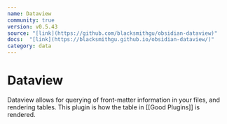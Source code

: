 ```yaml
---
name: Dataview
community: true
version: v0.5.43
source: "[link](https://github.com/blacksmithgu/obsidian-dataview)"
docs:  "[link](https://blacksmithgu.github.io/obsidian-dataview/)"
category: data
---
```


# Dataview
Dataview allows for querying of front-matter information in your files, and rendering tables. This plugin is how the table in [[Good Plugins]] is rendered.